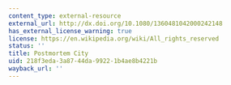 ```yaml
---
content_type: external-resource
external_url: http://dx.doi.org/10.1080/1360481042000242148
has_external_license_warning: true
license: https://en.wikipedia.org/wiki/All_rights_reserved
status: ''
title: Postmortem City
uid: 218f3eda-3a87-44da-9922-1b4ae8b4221b
wayback_url: ''
---
```

